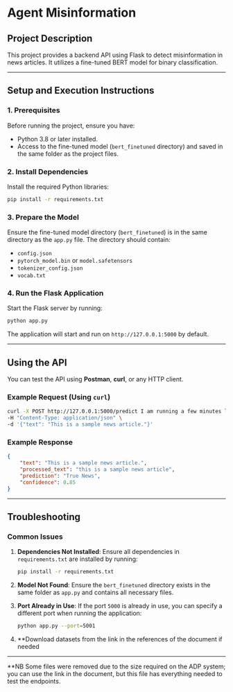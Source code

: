 # Agent Misinformation

## Project Description
This project provides a backend API using Flask to detect misinformation in news articles. It utilizes a fine-tuned BERT model for binary classification.

---

## Setup and Execution Instructions

### 1. Prerequisites
Before running the project, ensure you have:
- Python 3.8 or later installed.
- Access to the fine-tuned model (`bert_finetuned` directory) and saved in the same folder as the project files.

### 2. Install Dependencies
Install the required Python libraries:
```bash
pip install -r requirements.txt
```

### 3. Prepare the Model
Ensure the fine-tuned model directory (`bert_finetuned`) is in the same directory as the `app.py` file. The directory should contain:
- `config.json`
- `pytorch_model.bin` or `model.safetensors`
- `tokenizer_config.json`
- `vocab.txt`

### 4. Run the Flask Application
Start the Flask server by running:
```bash
python app.py
```

The application will start and run on `http://127.0.0.1:5000` by default.

---

## Using the API
You can test the API using **Postman**, **curl**, or any HTTP client.

### Example Request (Using `curl`)
```bash
curl -X POST http://127.0.0.1:5000/predict I am running a few minutes late; my previous meeting is running over.
-H "Content-Type: application/json" \
-d '{"text": "This is a sample news article."}'
```

### Example Response
```json
{
    "text": "This is a sample news article.",
    "processed_text": "this is a sample news article",
    "prediction": "True News",
    "confidence": 0.85
}
```

---

## Troubleshooting
### Common Issues
1. **Dependencies Not Installed**:
   Ensure all dependencies in `requirements.txt` are installed by running:
   ```bash
   pip install -r requirements.txt
   ```

2. **Model Not Found**:
   Ensure the `bert_finetuned` directory exists in the same folder as `app.py` and contains all necessary files.

3. **Port Already in Use**:
   If the port `5000` is already in use, you can specify a different port when running the application:
   ```bash
   python app.py --port=5001
   ```
4. **Download datasets from the link in the references of the document if needed 
---
**NB Some files were removed due to the size required on the ADP system; you can use the link in the document, but this file has everything needed to test the endpoints. 